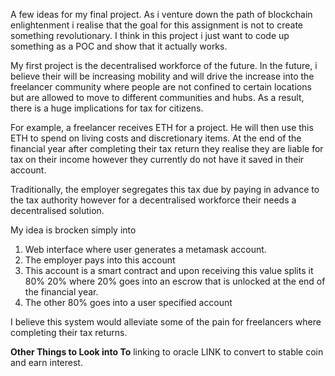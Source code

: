 A few ideas for my final project. As i venture down the path of blockchain enlightenment i realise that the goal for this assignment is not to create something revolutionary. I think in this project i just want to code up something as a POC and show that it actually works. 

My first project is the decentralised workforce of the future. In the future, i believe their will be increasing mobility and will drive the increase into the freelancer community where people are not confined to certain locations but are allowed to move to different communities and hubs. As a result, there is a huge implications for tax for citizens. 

For example, a freelancer receives ETH for a project. He will then use this ETH to spend on living costs and discretionary items. At the end of the financial year after completing their tax return they realise they are liable for tax on their income however they currently do not have it saved in their account. 

Traditionally, the employer segregates this tax due by paying in advance to the tax authority however for a decentralised workforce their needs a decentralised solution. 

My idea is brocken simply into 
1. Web interface where user generates a metamask account. 
2. The employer pays into this account
3. This account is a smart contract and upon receiving this value splits it 80% 20% where 20% goes into an escrow that is unlocked at the end of the financial year. 
4. The other 80% goes into a user specified account

I believe this system would alleviate some of the pain for freelancers where completing their tax returns. 

**Other Things to Look into To**
linking to oracle LINK to convert to stable coin and earn interest. 
